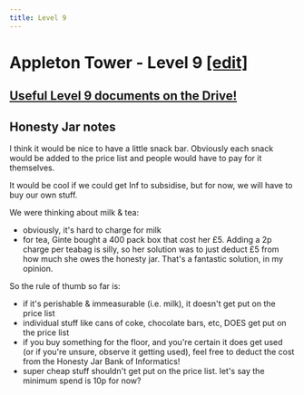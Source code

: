 ```yaml
---
title: Level 9
---
```


# Appleton Tower - Level 9 [\[edit\]](https://github.com/compsoc-edinburgh/betterinformatics/blob/master/_pages/level9.md)

## [Useful Level 9 documents on the Drive!](https://betterinformatics.com/drive?next=1sh05HH2h8g51LCFc22cLlWhA7_jEu3-E)

## Honesty Jar notes

I think it would be nice to have a little snack bar. Obviously each snack would be
added to the price list and people would have to pay for it themselves.

It would be cool if we could get Inf to subsidise, but for now, we will have to buy our own stuff.

We were thinking about milk & tea:
- obviously, it's hard to charge for milk
- for tea, Ginte bought a 400 pack box that cost her £5.
  Adding a 2p charge per teabag is silly, so her solution was to just deduct £5
  from how much she owes the honesty jar. That's a fantastic solution, in my opinion.

So the rule of thumb so far is:
- if it's perishable & immeasurable (i.e. milk), it doesn't get put on the price list
- individual stuff like cans of coke, chocolate bars, etc, DOES get put on the price list
- if you buy something for the floor, and you're certain it does get used
  (or if you're unsure, observe it getting used), feel free to
  deduct the cost from the Honesty Jar Bank of Informatics!
- super cheap stuff shouldn't get put on the price list. let's say the minimum spend is 10p for now?
